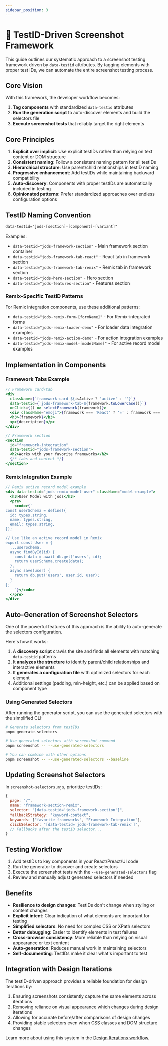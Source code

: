 ```yaml
---
sidebar_position: 3
---
```


# 🧩 TestID-Driven Screenshot Framework

This guide outlines our systematic approach to a screenshot testing framework driven by `data-testid` attributes. By tagging elements with proper test IDs, we can automate the entire screenshot testing process.

## Core Vision

With this framework, the developer workflow becomes:

1. **Tag components** with standardized `data-testid` attributes
2. **Run the generation script** to auto-discover elements and build the selectors file
3. **Execute screenshot tests** that reliably target the right elements

## Core Principles

1. **Explicit over implicit**: Use explicit testIDs rather than relying on text content or DOM structure
2. **Consistent naming**: Follow a consistent naming pattern for all testIDs
3. **Hierarchical structure**: Use parent/child relationships in testID naming
4. **Progressive enhancement**: Add testIDs while maintaining backward compatibility
5. **Auto-discovery**: Components with proper testIDs are automatically included in testing
6. **Opinionated patterns**: Prefer standardized approaches over endless configuration options

## TestID Naming Convention

```
data-testid="jods-[section]-[component]-[variant]"
```

Examples:

- `data-testid="jods-framework-section"` - Main framework section container
- `data-testid="jods-framework-tab-react"` - React tab in framework section
- `data-testid="jods-framework-tab-remix"` - Remix tab in framework section
- `data-testid="jods-hero-section"` - Hero section
- `data-testid="jods-features-section"` - Features section

### Remix-Specific TestID Patterns

For Remix integration components, use these additional patterns:

- `data-testid="jods-remix-form-[formName]"` - For Remix-integrated forms
- `data-testid="jods-remix-loader-demo"` - For loader data integration examples
- `data-testid="jods-remix-action-demo"` - For action integration examples
- `data-testid="jods-remix-model-[modelName]"` - For active record model examples

## Implementation in Components

### Framework Tabs Example

```jsx
// Framework card/tab
<div
  className={`framework-card ${isActive ? 'active' : ''}`}
  data-testid={`jods-framework-tab-${framework.toLowerCase()}`}
  onClick={() => selectFramework(framework)}>
  <div className="emoji">{framework === 'React' ? '⚛️' : framework === 'Remix' ? '💿' : ''}</div>
  <h3>{framework}</h3>
  <p>{description}</p>
</div>

// Framework section
<section
  id="framework-integration"
  data-testid="jods-framework-section">
  <h2>Works with your favorite frameworks</h2>
  {/* tabs and content */}
</section>
```

### Remix Integration Example

```jsx
// Remix active record model example
<div data-testid="jods-remix-model-user" className="model-example">
  <h3>User Model with jods</h3>
  <pre>
    <code>{`
const userSchema = define({
  id: types.string,
  name: types.string,
  email: types.string,
});

// Use like an active record model in Remix
export const User = {
  ...userSchema,
  async findById(id) {
    const data = await db.get('users', id);
    return userSchema.create(data);
  },
  async save(user) {
    return db.put('users', user.id, user);
  }
};
    `}</code>
  </pre>
</div>
```

## Auto-Generation of Screenshot Selectors

One of the powerful features of this approach is the ability to auto-generate the selectors configuration.

Here's how it works:

1. A **discovery script** crawls the site and finds all elements with matching `data-testid` patterns
2. It **analyzes the structure** to identify parent/child relationships and interactive elements
3. It **generates a configuration file** with optimized selectors for each element
4. Additional settings (padding, min-height, etc.) can be applied based on component type

### Using Generated Selectors

After running the generator script, you can use the generated selectors with the simplified CLI:

```bash
# Generate selectors from testIDs
pnpm generate-selectors

# Use generated selectors with screenshot command
pnpm screenshot -- --use-generated-selectors

# You can combine with other options
pnpm screenshot -- --use-generated-selectors --baseline
```

## Updating Screenshot Selectors

In `screenshot-selectors.mjs`, prioritize testIDs:

```js
{
  page: "/",
  name: "framework-section-remix",
  selector: "[data-testid='jods-framework-section']",
  fallbackStrategy: "keyword-context",
  keywords: ["favorite frameworks", "Framework Integration"],
  clickSelector: "[data-testid='jods-framework-tab-remix']",
  // Fallbacks after the testID selector...
}
```

## Testing Workflow

1. Add testIDs to key components in your React/Preact/UI code
2. Run the generator to discover and create selectors
3. Execute the screenshot tests with the `--use-generated-selectors` flag
4. Review and manually adjust generated selectors if needed

## Benefits

- **Resilience to design changes**: TestIDs don't change when styling or content changes
- **Explicit intent**: Clear indication of what elements are important for testing
- **Simplified selectors**: No need for complex CSS or XPath selectors
- **Better debugging**: Easier to identify elements in test failures
- **Cross-browser consistency**: More reliable than relying on visual appearance or text content
- **Auto-generation**: Reduces manual work in maintaining selectors
- **Self-documenting**: TestIDs make it clear what's important to test

## Integration with Design Iterations

The testID-driven approach provides a reliable foundation for design iterations by:

1. Ensuring screenshots consistently capture the same elements across iterations
2. Removing reliance on visual appearance which changes during design iterations
3. Allowing for accurate before/after comparisons of design changes
4. Providing stable selectors even when CSS classes and DOM structure changes

Learn more about using this system in the [Design Iterations workflow](../workflow).
